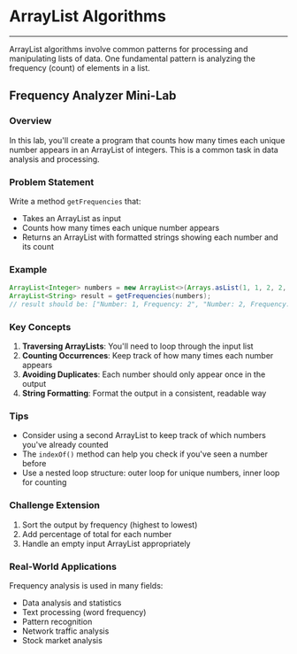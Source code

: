 # ArrayList Algorithms
***

ArrayList algorithms involve common patterns for processing and manipulating lists of data. One fundamental pattern is analyzing the frequency (count) of elements in a list.

## Frequency Analyzer Mini-Lab

### Overview
In this lab, you'll create a program that counts how many times each unique number appears in an ArrayList of integers. This is a common task in data analysis and processing.

### Problem Statement
Write a method `getFrequencies` that:
- Takes an ArrayList<Integer> as input
- Counts how many times each unique number appears
- Returns an ArrayList<String> with formatted strings showing each number and its count

### Example
```java
ArrayList<Integer> numbers = new ArrayList<>(Arrays.asList(1, 1, 2, 2, 2, 3, 3, 3, 3));
ArrayList<String> result = getFrequencies(numbers);
// result should be: ["Number: 1, Frequency: 2", "Number: 2, Frequency: 3", "Number: 3, Frequency: 4"]
```

### Key Concepts
1. **Traversing ArrayLists**: You'll need to loop through the input list
2. **Counting Occurrences**: Keep track of how many times each number appears
3. **Avoiding Duplicates**: Each number should only appear once in the output
4. **String Formatting**: Format the output in a consistent, readable way

### Tips
- Consider using a second ArrayList to keep track of which numbers you've already counted
- The `indexOf()` method can help you check if you've seen a number before
- Use a nested loop structure: outer loop for unique numbers, inner loop for counting

### Challenge Extension
1. Sort the output by frequency (highest to lowest)
2. Add percentage of total for each number
3. Handle an empty input ArrayList appropriately

### Real-World Applications
Frequency analysis is used in many fields:
- Data analysis and statistics
- Text processing (word frequency)
- Pattern recognition
- Network traffic analysis
- Stock market analysis